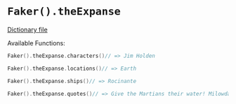 # `Faker().theExpanse`

[Dictionary file](../src/main/resources/locales/en/the_expanse.yml)

Available Functions:  
```kotlin
Faker().theExpanse.characters()// => Jim Holden

Faker().theExpanse.locations()// => Earth

Faker().theExpanse.ships()// => Rocinante

Faker().theExpanse.quotes()// => Give the Martians their water! Milowda na animals. You have every right to be angry. You should be angry. But if we act like animals, we only justify their belief that we are. Gif im fo imalowda xitim. Treat them the way they should treat us.
```

